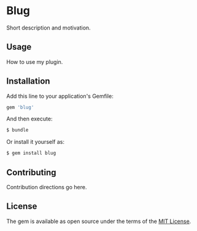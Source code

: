 # Blug
Short description and motivation.

## Usage
How to use my plugin.

## Installation
Add this line to your application's Gemfile:

```ruby
gem 'blug'
```

And then execute:
```bash
$ bundle
```

Or install it yourself as:
```bash
$ gem install blug
```

## Contributing
Contribution directions go here.

## License
The gem is available as open source under the terms of the [MIT License](http://opensource.org/licenses/MIT).
